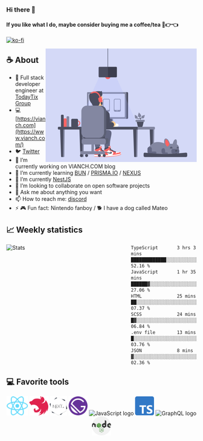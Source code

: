 ### Hi there 👋
#### If you like what I do, maybe consider buying me a coffee/tea 🥺👉👈

[![ko-fi](https://ko-fi.com/img/githubbutton_sm.svg)](https://ko-fi.com/N4N74ADJR)

<img align="right" src="./images/animation.gif?raw=true" alt="gif"  height="300"/>

## ☕ About 

- 🚀  Full stack developer engineer at [TodayTix Group](https://www.todaytix.com/)
- 💻  [https://vianch.com](https://www.vianch.com/)
- 🐦  [Twitter](https://twitter.com/vianch_tog)
- 🔭  I’m currently working on VIANCH.COM blog
- 🌱  I’m currently learning [BUN](https://bun.sh/) / [PRISMA.IO](https://www.prisma.io/) / [NEXUS](https://nexusjs.org/)
- 🌱  I’m currently [NestJS](https://nestjs.com/) 
- 👯  I’m looking to collaborate on open software projects
- 💬  Ask me about anything you want
- 📫  How to reach me: [discord](https://discord.com/invite/UVgXjgEXX4)
- ⚡  🎮 Fun fact: Nintendo fanboy / 🐕 I have a dog called Mateo

##  📈  Weekly statistics

<img src="https://github-readme-stats.vercel.app/api?username=vianch&show_icons=true&hide_border=true" alt="Stats" width="330" align="left">

<!--START_SECTION:waka-->

```text
TypeScript       3 hrs 3 mins    █████████████░░░░░░░░░░░░   52.16 %
JavaScript       1 hr 35 mins    ██████▓░░░░░░░░░░░░░░░░░░   27.06 %
HTML             25 mins         ██░░░░░░░░░░░░░░░░░░░░░░░   07.37 %
SCSS             24 mins         █▓░░░░░░░░░░░░░░░░░░░░░░░   06.84 %
.env file        13 mins         █░░░░░░░░░░░░░░░░░░░░░░░░   03.76 %
JSON             8 mins          ▓░░░░░░░░░░░░░░░░░░░░░░░░   02.36 %
```

<!--END_SECTION:waka-->

## 💻 Favorite tools

<div align="center">
<img height="50px" src="./images/react-atom.svg" alt="ReactJS logo"/> <img height="50px" src="./images/nestjs.svg" alt="NestJs logo"/> <img height="50px" src="./images/nextjs.png" alt="nextjs logo"/> <img height="50px" src="./images/Gatsby_Monogram.svg" alt="GatsbyJS logo"/> <img height="50px" src="https://upload.wikimedia.org/wikipedia/commons/thumb/6/6a/JavaScript-logo.png/480px-JavaScript-logo.png" alt="JavaScript logo"/> <img height="50px" src="./images/1200px-Typescript_logo_2020.svg.png" alt="typescript logo"/>
<img height="50px" src="https://graphql.org/img/logo.svg" alt="GraphQL logo"/> <img height="50px" src="./images/nodejs.svg" alt="NodeJS logo"/>
</div>
